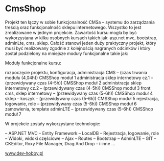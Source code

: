 # CmsShop
Projekt ten łączy w sobie funkcjonalność CMSa – systemu do zarządzania treścią oraz funkcjonalność sklepu internetowego. 
Wszystko to jest zrealizowane w jednym projekcie. 
Zawartość kursu mogła by być wykorzystana w kilku osobnych kursach takich jak: 
asp.net  mvc,  bootstrap, adminLte, cms, sklep. 
Całość stanowi jeden duży praktyczny projekt, który musi być realizowany zgodnie z kolejnością nagranych odcinków 
i który został podzielony na mniejsze moduły funkcjonalne takie jak: 

Moduły funkcjonalne kursu:

rozpoczęcie projektu, konfiguracja, administracja CMS – (czas trwania modułu (4,04h)) CMSShop moduł 1
administracja sklep internetowy cz.1 – (przewidywany czas (4-5h)) CMSShop moduł 2
administracja sklep internetowy cz.2 – (przewidywany czas (4-5h)) CMSShop moduł 3
front cms, sklep internetowy – (przewidywany czas (5-6h)) CMSShop moduł 4
sklep – koszyk – (przewidywany czas (5-6h)) CMSShop moduł 5
rejestracja, logowanie, role – (przewidywany czas (5-6h)) CMSShop moduł 6
zamowienia, template adminLTE – (przewidywany czas (5-6h)) CMSShop moduł 7

W projekcie zostały wykorzystane technologie:

– ASP.NET MVC 
– Entity Framework 
– LocalDB 
– Rejestracja, logowanie, role 
– Widoki, widoki częściowe 
– Ajax 
– Routes 
– Bootstrap 
– AdminLTE 
– GIT 
– CKEditor, Roxy File Manager, Drag And Drop 
– i inne …

www.dev-hobby.pl
